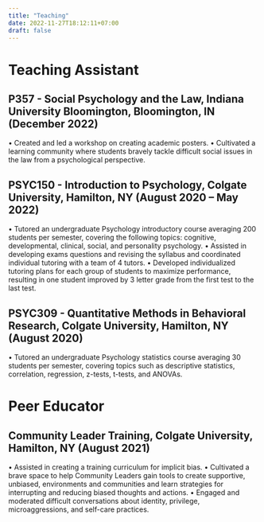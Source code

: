 ```yaml
---
title: "Teaching"
date: 2022-11-27T18:12:11+07:00
draft: false
---
```


# Teaching Assistant
## P357 - Social Psychology and the Law, Indiana University Bloomington, Bloomington, IN (December 2022)
•	Created and led a workshop on creating academic posters.
•	Cultivated a learning community where students bravely tackle difficult social issues in the law from a psychological perspective.

## PSYC150 - Introduction to Psychology, Colgate University, Hamilton, NY (August 2020 – May 2022)
•	Tutored an undergraduate Psychology introductory course averaging 200 students per semester, covering the following topics: cognitive, developmental, clinical, social, and personality psychology.
•	Assisted in developing exams questions and revising the syllabus and coordinated individual tutoring with a team of 4 tutors.
•	Developed individualized tutoring plans for each group of students to maximize performance, resulting in one student improved by 3 letter grade from the first test to the last test.

## PSYC309 - Quantitative Methods in Behavioral Research, Colgate University, Hamilton, NY (August 2020)
•	Tutored an undergraduate Psychology statistics course averaging 30 students per semester, covering topics such as descriptive statistics, correlation, regression, z-tests, t-tests, and ANOVAs.

# Peer Educator
## Community Leader Training, Colgate University, Hamilton, NY (August 2021)
•	Assisted in creating a training curriculum for implicit bias.
•	Cultivated a brave space to help Community Leaders gain tools to create supportive, unbiased, environments and communities and learn strategies for interrupting and reducing biased thoughts and actions.
•	Engaged and moderated difficult conversations about identity, privilege, microaggressions, and self-care practices.
